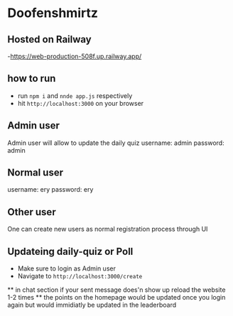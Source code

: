 # Doofenshmirtz

## Hosted on Railway
-https://web-production-508f.up.railway.app/

## how to run
- run `npm i` and `nnde app.js` respectively
- hit `http://localhost:3000` on your browser

## Admin user
Admin user will allow to update the daily quiz 
username: admin
password: admin

## Normal user
username: ery
password: ery

## Other user
One can create new users as normal registration process through UI

## Updateing daily-quiz or Poll
- Make sure to login as Admin user
- Navigate to `http://localhost:3000/create`

** in chat section if your sent message does'n show up reload the website 1-2 times
** the points on the homepage would be updated once you login again but would immidiatly be updated in the leaderboard

